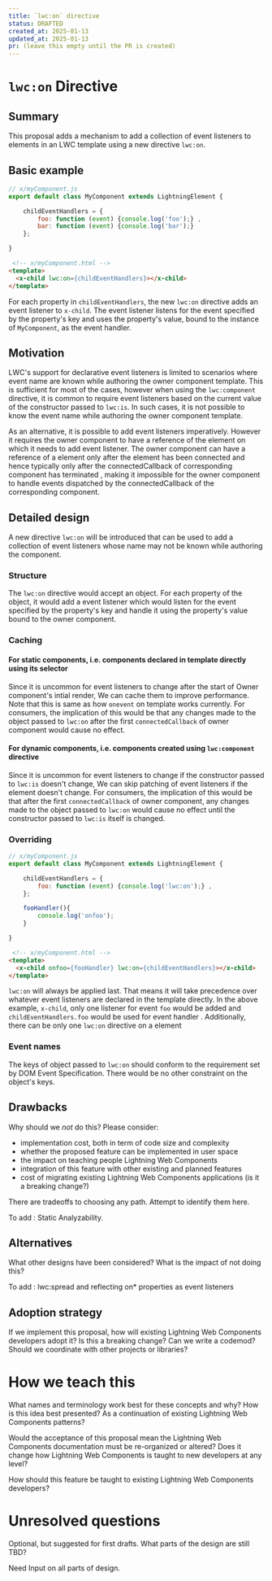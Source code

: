 ```yaml
---
title: `lwc:on` directive 
status: DRAFTED
created_at: 2025-01-13
updated_at: 2025-01-13
pr: (leave this empty until the PR is created)
---
```


# `lwc:on` Directive

## Summary

This proposal adds a mechanism to add a collection of event listeners to elements in an LWC template using a new directive `lwc:on`.

## Basic example

```js
// x/myComponent.js
export default class MyComponent extends LightningElement {

    childEventHandlers = {
        foo: function (event) {console.log('foo');} ,
        bar: function (event) {console.log('bar');}
    };

}
```

```html
 <!-- x/myComponent.html -->
<template>
  <x-child lwc:on={childEventHandlers}></x-child>
</template>
```

For each property in `childEventHandlers`, the new `lwc:on` directive adds an event listener to `x-child`. The event listener listens for the event specified by the property's key and uses the property's value, bound to the instance of `MyComponent`, as the event handler.

## Motivation

LWC's support for declarative event listeners is limited to scenarios where event name are known while authoring the owner component template. This is sufficient for most of the cases, however when using the `lwc:component` directive, it is common to require event listeners based on the current value of the constructor passed to `lwc:is`. In such cases, it is not possible to know the event name while authoring the owner component template.

As an alternative, it is possible to add event listeners imperatively. However it requires the owner component to have a reference of the element on which it needs to add event listener. The owner component can have a reference of a element only after the element has been connected and hence typically only after the connectedCallback of corresponding component has terminated , making it impossible for the owner component to handle events dispatched by the connectedCallback of the corresponding component.


## Detailed design

A new directive `lwc:on` will be introduced that can be used to add a collection of event listeners whose name may not be known while authoring the component.

### Structure

The `lwc:on` directive would accept an object. For each property of the object, it would add a event listener which would listen for the event specified by the property's key and handle it using the property's value bound to the owner component.

### Caching

#### For static components, i.e. components declared in template directly using its selector
Since it is uncommon for event listeners to change after the start of Owner component's intial render, We can cache them to improve performance. Note that this is same as how `onevent` on template works currently. For consumers, the implication of this would be that any changes made to the object passed to `lwc:on` after the first `connectedCallback` of owner component would cause no effect.

#### For dynamic components, i.e. components created using `lwc:component` directive
Since it is uncommon for event listeners to change if the constructor passed to `lwc:is` doesn't change, We can skip patching of event listeners if the element doesn't change. For consumers, the implication of this would be that after the first `connectedCallback` of owner component, any changes made to the object passed to `lwc:on` would cause no effect until the constructor passed to `lwc:is` itself is changed.


### Overriding

```js
// x/myComponent.js
export default class MyComponent extends LightningElement {

    childEventHandlers = {
        foo: function (event) {console.log('lwc:on');} ,
    };

    fooHandler(){
        console.log('onfoo');
    }

}
```

```html
 <!-- x/myComponent.html -->
<template>
  <x-child onfoo={fooHandler} lwc:on={childEventHandlers}></x-child>
</template>
```

`lwc:on` will always be applied last. That means it will take precedence over whatever event listeners are declared in the template directly. In the above example, `x-child`, only one listener for event `foo` would be added and `childEventHandlers.foo` would be used for event handler .
Additionally, there can be only one `lwc:on` directive on a element 

### Event names

The keys of object passed to `lwc:on` should conform to the requirement set by DOM Event Specification. There would be no other constraint on the object's keys.

## Drawbacks

Why should we *not* do this? Please consider:

- implementation cost, both in term of code size and complexity
- whether the proposed feature can be implemented in user space
- the impact on teaching people Lightning Web Components
- integration of this feature with other existing and planned features
- cost of migrating existing Lightning Web Components applications (is it a breaking change?)

There are tradeoffs to choosing any path. Attempt to identify them here.


To add : Static Analyzability.

## Alternatives

What other designs have been considered? What is the impact of not doing this?

To add : lwc:spread and reflecting on* properties as event listeners

## Adoption strategy

If we implement this proposal, how will existing Lightning Web Components developers adopt it? Is
this a breaking change? Can we write a codemod? Should we coordinate with
other projects or libraries?

# How we teach this

What names and terminology work best for these concepts and why? How is this
idea best presented? As a continuation of existing Lightning Web Components patterns?

Would the acceptance of this proposal mean the Lightning Web Components documentation must be
re-organized or altered? Does it change how Lightning Web Components is taught to new developers
at any level?

How should this feature be taught to existing Lightning Web Components developers?

# Unresolved questions

Optional, but suggested for first drafts. What parts of the design are still
TBD?

Need Input on all parts of design.